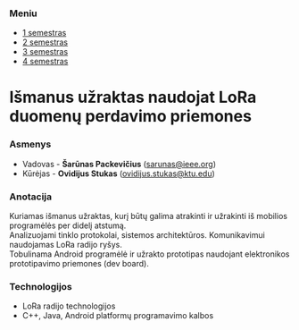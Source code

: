 ### Meniu
- [1 semestras](https://ovidijusstukas.github.io/LoRa-smart-lock/1-semestras)
- [2 semestras](https://ovidijusstukas.github.io/LoRa-smart-lock/2-semestras)
- [3 semestras](https://ovidijusstukas.github.io/LoRa-smart-lock/3-semestras)
- [4 semestras](https://ovidijusstukas.github.io/LoRa-smart-lock/4-semestras)

# Išmanus užraktas naudojat LoRa duomenų perdavimo priemones

### Asmenys
* Vadovas - **Šarūnas Packevičius** (sarunas@ieee.org)
* Kūrėjas - **Ovidijus Stukas** (ovidijus.stukas@ktu.edu)

### Anotacija
Kuriamas išmanus užraktas, kurį būtų galima atrakinti ir užrakinti iš mobilios programėlės per didelį atstumą.<br/>
Analizuojami tinklo protokolai, sistemos architektūros.  Komunikavimui naudojamas LoRa radijo ryšys.<br/>
Tobulinama Android programėlė ir užrakto prototipas naudojant elektronikos prototipavimo priemones (dev board).

### Technologijos
* LoRa radijo technologijos
* C++, Java, Android platformų programavimo kalbos
